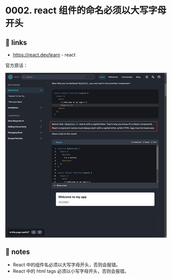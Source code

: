 # 0002. react 组件的命名必须以大写字母开头


## 🔗 links

- https://react.dev/learn - react

官方原话：

![](md-imgs/2024-09-24-11-24-37.png)

## 📒 notes

- React 中的组件名必须以大写字母开头，否则会报错。
- React 中的 html tags 必须以小写字母开头，否则会报错。
